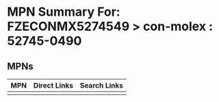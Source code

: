



# MPN Summary For: FZECONMX5274549 > con-molex : 52745-0490

## MPNs
  

|MPN|Direct Links|Search Links|
| :--- | :--- | :--- |
||||
